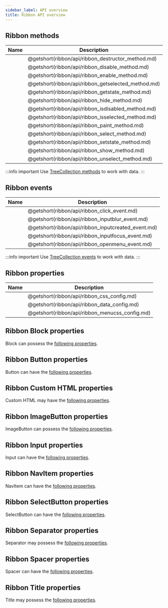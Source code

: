 ```yaml
---
sidebar_label: API overview
title: Ribbon API overview
---
```


## Ribbon methods

| Name                                        | Description                                        |
| ------------------------------------------- | -------------------------------------------------- |
| [](ribbon/api/ribbon_destructor_method.md)  | @getshort(ribbon/api/ribbon_destructor_method.md)  |
| [](ribbon/api/ribbon_disable_method.md)     | @getshort(ribbon/api/ribbon_disable_method.md)     |
| [](ribbon/api/ribbon_enable_method.md)      | @getshort(ribbon/api/ribbon_enable_method.md)      |
| [](ribbon/api/ribbon_getselected_method.md) | @getshort(ribbon/api/ribbon_getselected_method.md) |
| [](ribbon/api/ribbon_getstate_method.md)    | @getshort(ribbon/api/ribbon_getstate_method.md)    |
| [](ribbon/api/ribbon_hide_method.md)        | @getshort(ribbon/api/ribbon_hide_method.md)        |
| [](ribbon/api/ribbon_isdisabled_method.md)  | @getshort(ribbon/api/ribbon_isdisabled_method.md)  |
| [](ribbon/api/ribbon_isselected_method.md)  | @getshort(ribbon/api/ribbon_isselected_method.md)  |
| [](ribbon/api/ribbon_paint_method.md)       | @getshort(ribbon/api/ribbon_paint_method.md)       |
| [](ribbon/api/ribbon_select_method.md)      | @getshort(ribbon/api/ribbon_select_method.md)      |
| [](ribbon/api/ribbon_setstate_method.md)    | @getshort(ribbon/api/ribbon_setstate_method.md)    |
| [](ribbon/api/ribbon_show_method.md)        | @getshort(ribbon/api/ribbon_show_method.md)        |
| [](ribbon/api/ribbon_unselect_method.md)    | @getshort(ribbon/api/ribbon_unselect_method.md)    |

:::info important
Use [TreeCollection methods](tree_collection/index.md) to work with data. 
:::

## Ribbon events

| Name                                        | Description                                        |
| ------------------------------------------- | -------------------------------------------------- |
| [](ribbon/api/ribbon_click_event.md)        | @getshort(ribbon/api/ribbon_click_event.md)        |
| [](ribbon/api/ribbon_inputblur_event.md)    | @getshort(ribbon/api/ribbon_inputblur_event.md)    |
| [](ribbon/api/ribbon_inputcreated_event.md) | @getshort(ribbon/api/ribbon_inputcreated_event.md) |
| [](ribbon/api/ribbon_inputfocus_event.md)   | @getshort(ribbon/api/ribbon_inputfocus_event.md)   |
| [](ribbon/api/ribbon_openmenu_event.md)     | @getshort(ribbon/api/ribbon_openmenu_event.md)     |

:::info important
Use [TreeCollection events](tree_collection/index.md#events) to work with data. 
:::

## Ribbon properties

| Name                                    | Description                                    |
| --------------------------------------- | ---------------------------------------------- |
| [](ribbon/api/ribbon_css_config.md)     | @getshort(ribbon/api/ribbon_css_config.md)     |
| [](ribbon/api/ribbon_data_config.md)    | @getshort(ribbon/api/ribbon_data_config.md)    |
| [](ribbon/api/ribbon_menucss_config.md) | @getshort(ribbon/api/ribbon_menucss_config.md) |

## Ribbon Block properties

Block can possess the [following properties](ribbon/api/api_block_properties.md).

## Ribbon Button properties

Button can have the [following properties](ribbon/api/api_button_properties.md).

## Ribbon Custom HTML properties

Custom HTML may have the [following properties](ribbon/api/api_customhtml_properties.md).

## Ribbon ImageButton properties

ImageButton can possess the [following properties](ribbon/api/api_imagebutton_properties.md).

## Ribbon Input properties

Input can have the [following properties](ribbon/api/api_input_properties.md).

## Ribbon NavItem properties

NavItem can have the [following properties](ribbon/api/api_navitem_properties.md).

## Ribbon SelectButton properties

SelectButton can have the [following properties](ribbon/api/api_selectbutton_properties.md).

## Ribbon Separator properties

Separator may possess the [following properties](ribbon/api/api_separator_properties.md).

## Ribbon Spacer properties

Spacer can have the [following properties](ribbon/api/api_spacer_properties.md).

## Ribbon Title properties

Title may possess the [following properties](ribbon/api/api_title_properties.md).